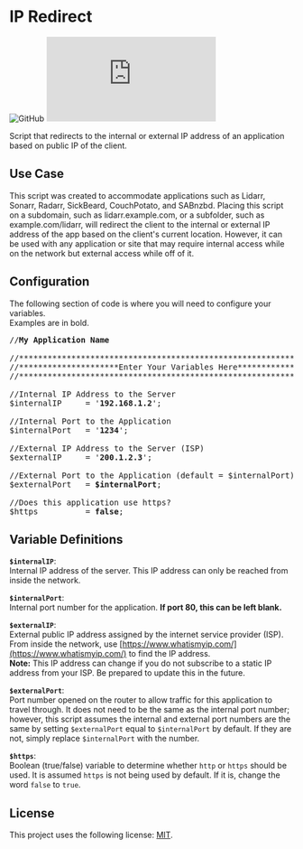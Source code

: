# IP Redirect
![GitHub](https://img.shields.io/github/license/dynamiccookies/IP-Redirect?style=for-the-badge)
![GitHub file size in bytes](https://img.shields.io/github/size/dynamiccookies/IP-Redirect/index.php?style=for-the-badge)

Script that redirects to the internal or external IP address of an application based on public IP of the client.


## Use Case
This script was created to accommodate applications such as Lidarr, Sonarr, Radarr, SickBeard, CouchPotato, and SABnzbd. Placing this script on a subdomain, such as lidarr.example.com, or a subfolder, such as example.com/lidarr, will redirect the client to the internal or external IP address of the app based on the client's current location. However, it can be used with any application or site that may require internal access while on the network but external access while off of it.


## Configuration
The following section of code is where you will need to configure your variables.<br>Examples are in bold.
<pre>
//<strong>My Application Name</strong>

//********************************************************************
//*********************Enter Your Variables Here**********************
//********************************************************************

//Internal IP Address to the Server
$internalIP     = '<strong>192.168.1.2</strong>';

//Internal Port to the Application
$internalPort   = '<strong>1234</strong>';

//External IP Address to the Server (ISP)
$externalIP     = '<strong>200.1.2.3</strong>';

//External Port to the Application (default = $internalPort)
$externalPort   = <strong>$internalPort</strong>;

//Does this application use https?
$https          = <strong>false</strong>;
</pre>


## Variable Definitions
**`$internalIP`**:<br>
Internal IP address of the server. This IP address can only be reached from inside the network.

**`$internalPort`**:<br>
Internal port number for the application. **If port 80, this can be left blank.**

**`$externalIP`**:<br>
External public IP address assigned by the internet service provider (ISP). From inside the network, use [https://www.whatismyip.com/](https://www.whatismyip.com/) to find the IP address. <br>**Note:** This IP address can change if you  do not subscribe to a static IP address from your ISP. Be prepared to update this in the future.

**`$externalPort`**:<br>
Port number opened on the router to allow traffic for this application to travel through. It does not need to be the same as the internal port number; however, this script assumes the internal and external port numbers are the same by setting `$externalPort` equal to `$internalPort` by default. If they are not, simply replace `$internalPort` with the number.

**`$https`**:<br>
Boolean (true/false) variable to determine whether `http` or `https` should be used. It is assumed `https` is not being used by default. If it is, change the word `false` to `true`.


## License

This project uses the following license: [MIT](LICENSE).
